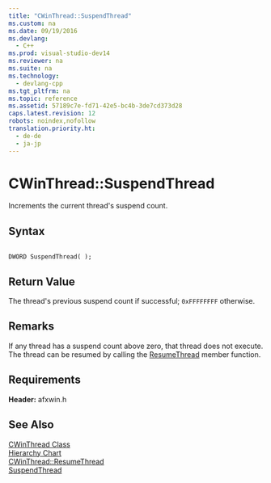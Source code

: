 ```yaml
---
title: "CWinThread::SuspendThread"
ms.custom: na
ms.date: 09/19/2016
ms.devlang: 
  - C++
ms.prod: visual-studio-dev14
ms.reviewer: na
ms.suite: na
ms.technology: 
  - devlang-cpp
ms.tgt_pltfrm: na
ms.topic: reference
ms.assetid: 57189c7e-fd71-42e5-bc4b-3de7cd373d28
caps.latest.revision: 12
robots: noindex,nofollow
translation.priority.ht: 
  - de-de
  - ja-jp
---
```

# CWinThread::SuspendThread
Increments the current thread's suspend count.  
  
## Syntax  
  
```  
  
DWORD SuspendThread( );  
```  
  
## Return Value  
 The thread's previous suspend count if successful; `0xFFFFFFFF` otherwise.  
  
## Remarks  
 If any thread has a suspend count above zero, that thread does not execute. The thread can be resumed by calling the [ResumeThread](../vs140/CWinThread--ResumeThread.md) member function.  
  
## Requirements  
 **Header:** afxwin.h  
  
## See Also  
 [CWinThread Class](../vs140/CWinThread-Class.md)   
 [Hierarchy Chart](../vs140/Hierarchy-Chart.md)   
 [CWinThread::ResumeThread](../vs140/CWinThread--ResumeThread.md)   
 [SuspendThread](http://msdn.microsoft.com/library/windows/desktop/ms686345)